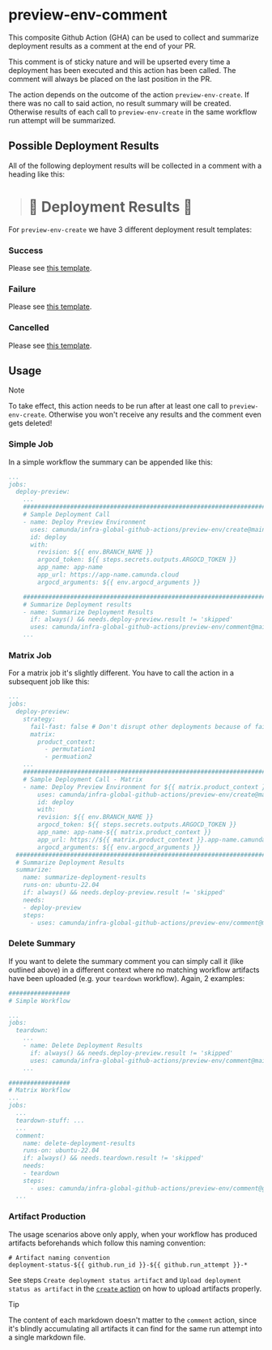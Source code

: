 # preview-env-comment

This composite Github Action (GHA) can be used to collect and summarize deployment results as a comment at the end of your PR.

This comment is of sticky nature and will be upserted every time a deployment has been executed and this action has been called. The comment will always be placed on the last position in the PR.

The action depends on the outcome of the action `preview-env-create`. If there was no call to said action, no result summary will be created. Otherwise results of each call to  `preview-env-create` in the same workflow run attempt will be summarized.

## Possible Deployment Results
All of the following deployment results will be collected in a comment with a heading like this:

> # :rocket: Deployment Results :rocket:

For `preview-env-create` we have 3 different deployment result templates:

### Success
Please see [this template](../create/templates/comment_template_success.md).

### Failure
Please see [this template](../create/templates/comment_template_failure.md).

### Cancelled
Please see [this template](../create/templates/comment_template_cancelled.md).

## Usage

> [!NOTE]
> To take effect, this action needs to be run after at least one call to `preview-env-create`. Otherwise you won't receive any results and the comment even gets deleted!

### Simple Job
In a simple workflow the summary can be appended like this:
```yaml
...
jobs:
  deploy-preview:
    ...
    #########################################################################
    # Sample Deployment Call
    - name: Deploy Preview Environment
      uses: camunda/infra-global-github-actions/preview-env/create@main
      id: deploy
      with:
        revision: ${{ env.BRANCH_NAME }}
        argocd_token: ${{ steps.secrets.outputs.ARGOCD_TOKEN }}
        app_name: app-name
        app_url: https://app-name.camunda.cloud
        argocd_arguments: ${{ env.argocd_arguments }}

    #########################################################################
    # Summarize Deployment results
    - name: Summarize Deployment Results
      if: always() && needs.deploy-preview.result != 'skipped'
      uses: camunda/infra-global-github-actions/preview-env/comment@main
    ...
```

### Matrix Job
For a matrix job it's slightly different. You have to call the action in a subsequent job like this:
```yaml
...
jobs:
  deploy-preview:
    strategy:
      fail-fast: false # Don't disrupt other deployments because of failure
      matrix:
        product_context:
          - permutation1
          - permuation2
    ...
    #########################################################################
    # Sample Deployment Call - Matrix
    - name: Deploy Preview Environment for ${{ matrix.product_context }}
        uses: camunda/infra-global-github-actions/preview-env/create@main
        id: deploy
        with:
        revision: ${{ env.BRANCH_NAME }}
        argocd_token: ${{ steps.secrets.outputs.ARGOCD_TOKEN }}
        app_name: app-name-${{ matrix.product_context }}
        app_url: https://${{ matrix.product_context }}.app-name.camunda.cloud
        argocd_arguments: ${{ env.argocd_arguments }}
  #########################################################################
  # Summarize Deployment Results
  summarize:
    name: summarize-deployment-results
    runs-on: ubuntu-22.04
    if: always() && needs.deploy-preview.result != 'skipped'
    needs:
    - deploy-preview
    steps:
      - uses: camunda/infra-global-github-actions/preview-env/comment@main
```

### Delete Summary
If you want to delete the summary comment you can simply call it (like outlined above) in a different context where no matching workflow artifacts have been uploaded (e.g. your `teardown` workflow).
Again, 2 examples:

```yaml
#################
# Simple Workflow

...
jobs:
  teardown:
    ...
    - name: Delete Deployment Results
      if: always() && needs.deploy-preview.result != 'skipped'
      uses: camunda/infra-global-github-actions/preview-env/comment@main
    ...

#################
# Matrix Workflow
...
jobs:
  ...
  teardown-stuff: ...
  ...
  comment:
    name: delete-deployment-results
    runs-on: ubuntu-22.04
    if: always() && needs.teardown.result != 'skipped'
    needs:
    - teardown
    steps:
      - uses: camunda/infra-global-github-actions/preview-env/comment@gha-459-preview-env-ux
  ...
```

### Artifact Production
The usage scenarios above only apply, when your workflow has produced artifacts beforehands which follow this naming convention:
```
# Artifact naming convention
deployment-status-${{ github.run_id }}-${{ github.run_attempt }}-*
```

See steps `Create deployment status artifact` and `Upload deployment status as artifact` in the [`create` action](../create/action.yml) on how to upload artifacts properly.

> [!TIP]
> The content of each markdown doesn't matter to the `comment` action, since it's blindly accumulating all artifacts it can find for the same run attempt into a single markdown file.
